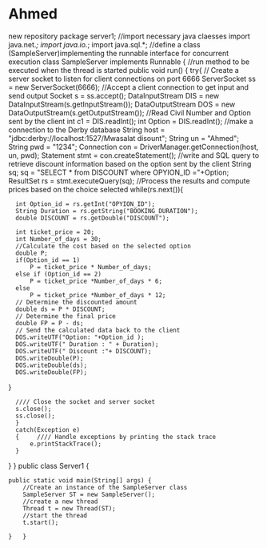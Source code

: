 # Ahmed
new repository
package server1;
//import necessary java claesses
import java.net.*;
import java.io.*;
import java.sql.*;
//define a class (SampleServer)implementing the runnable interface for concurrent execution
class SampleServer implements Runnable
{
    //run method to be executed when the thread is started
public void run()
{
 try{
        // Create a server socket to listen for client connections on port 6666
      ServerSocket ss = new ServerSocket(6666);
      //Accept a client connection to get input and send output
      Socket s = ss.accept();
      DataInputStream DIS = new DataInputStream(s.getInputStream());
      DataOutputStream DOS = new DataOutputStream(s.getOutputStream());
      //Read Civil Number and Option sent by the client
      int c1 = DIS.readInt();
      int Option = DIS.readInt();
      //make a  connection to the Derby database
      String host = "jdbc:derby://localhost:1527/Mwasalat disount";
      String un = "Ahmed";
      String pwd = "1234";
      Connection con = DriverManager.getConnection(host, un, pwd);
      Statement stmt = con.createStatement();
      //write and  SQL query to retrieve discount information based on the option sent by the client
      String sq;
      sq = "SELECT * from DISCOUNT where OPYION_ID ="+Option;
      ResultSet rs = stmt.executeQuery(sq);
      //Process the results and compute prices based on the choice selected
      while(rs.next()){
       
      int Option_id = rs.getInt("OPYION_ID");
      String Duration = rs.getString("BOOKING_DURATION");
      double DISCOUNT = rs.getDouble("DISCOUNT");
     
      int ticket_price = 20;
      int Number_of_days = 30;
      //Calculate the cost based on the selected option
      double P;
      if(Option_id == 1)
          P = ticket_price * Number_of_days;
      else if (Option_id == 2)
          P = ticket_price *Number_of_days * 6;
      else
          P = ticket_price *Number_of_days * 12;
      // Determine the discounted amount
      double ds = P * DISCOUNT;
      // Determine the final price
      double FP = P - ds;
      // Send the calculated data back to the client
      DOS.writeUTF("Option: "+Option_id );
      DOS.writeUTF(" Duration : " + Duration);
      DOS.writeUTF(" Discount :"+ DISCOUNT);
      DOS.writeDouble(P);
      DOS.writeDouble(ds);
      DOS.writeDouble(FP);
      

}
     
      //// Close the socket and server socket
      s.close();
      ss.close();
      }  
      catch(Exception e)
      {     //// Handle exceptions by printing the stack trace
          e.printStackTrace();
      }   
}
}
public class Server1 {

    
    public static void main(String[] args) {
        //Create an instance of the SampleServer class
        SampleServer ST = new SampleServer();
        //create a new thread
        Thread t = new Thread(ST);
        //start the thread
        t.start();
      
    }   }
